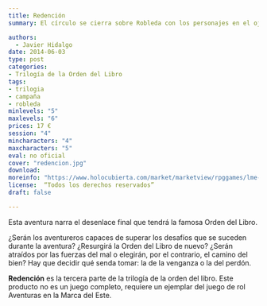 ```yaml
---
title: Redención
summary: El círculo se cierra sobre Robleda con los personajes en el ojo del huracán que se cierne sobre la ciudad. Tan solo quedan los últimos preparativos para alcanzar el final de la tortuosa senda que los personajes han construido. Es la hora de la verdad, es el momento de llegar a la tan ansiada meta para decidir qué fuerzas se alzan con la victoria final.

authors:
  - Javier Hidalgo
date: 2014-06-03
type: post
categories:
- Trilogía de la Orden del Libro
tags:
- trilogia
- campaña
- robleda
minlevels: "5"
maxlevels: "6"
prices: 17 €
session: "4"
mincharacters: "4"
maxcharacters: "5"
eval: no oficial
cover: "redencion.jpg"
download:
moreinfo: "https://www.holocubierta.com/market/marketview/rpggames/lme-ol3-redencion-detail"
license:  “Todos los derechos reservados”
draft: false

---
```


Esta aventura narra el desenlace final que tendrá la famosa Orden del Libro.

¿Serán los aventureros capaces de superar los desafíos que se suceden durante la aventura? ¿Resurgirá la Orden del Libro de nuevo? ¿Serán atraídos por las fuerzas del mal o elegirán, por el contrario, el camino del bien? Hay que decidir qué senda tomar: la de la venganza o la del perdón.

**Redención** es la tercera parte de la trilogía de la orden del libro. Este producto no es un juego completo, requiere un ejemplar del juego de rol Aventuras en la Marca del Este.